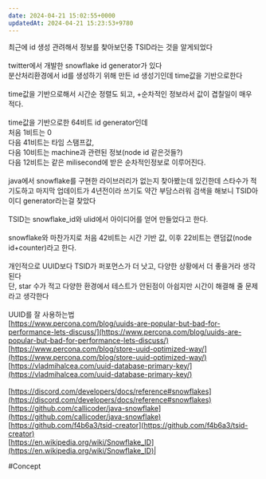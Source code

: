 ```yaml
---
date: 2024-04-21 15:02:55+0000
updatedAt: 2024-04-21 15:23:53+9780
---
```

최근에 id 생성 관려해서 정보를 찾아보던중 TSID라는 것을 알게되었다<br><br>twitter에서 개발한 snowflake id generator가 있다  <br>분산처리환경에서 id를 생성하기 위해 만든 id 생성기인데 time값을 기반으로한다<br><br>time값을 기반으로해서 시간순 정렬도 되고, +순차적인 정보라서 값이 겹칠일이 매우 적다.<br><br>time값을 기반으로한 64비트 id generator인데  <br>처음 1비트는 0  <br>다음 41비트는 타임 스탬프값,  <br>다음 10비트는 machine과 관련된 정보(node id 같은것들?)  <br>다음 12비트는 같은 milisecond에 받은 순차적인정보로 이루어진다.<br><br>java에서 snowflake를 구현한 라이브러리가 없는지 찾아봤는데 있긴한데 스타수가 적기도하고 마지막 업데이트가 4년전이라 쓰기도 약간 부담스러워 검색을 해보니 TSID아이디 generator라는걸 찾았다<br><br>TSID는 snowflake_id와 ulid에서 아이디어를 얻어 만들었다고 한다.<br><br>snowflake와 마찬가지로 처음 42비트는 시간 기반 값, 이후 22비트는 랜덤값(node id+counter)라고 한다.<br><br>개인적으로 UUID보다 TSID가 퍼포먼스가 더 낫고, 다양한 상황에서 더 좋을거라 생각된다  <br>단, star 수가 적고 다양한 환경에서 테스트가 안된점이 아쉽지만 시간이 해결해 줄 문제라고 생각한다<br><br>UUID를 잘 사용하는법  <br>[https://www.percona.com/blog/uuids-are-popular-but-bad-for-performance-lets-discuss/](https://www.percona.com/blog/uuids-are-popular-but-bad-for-performance-lets-discuss/)  <br>[https://www.percona.com/blog/store-uuid-optimized-way/](https://www.percona.com/blog/store-uuid-optimized-way/)  <br>[https://vladmihalcea.com/uuid-database-primary-key/](https://vladmihalcea.com/uuid-database-primary-key/)<br><br>[https://discord.com/developers/docs/reference#snowflakes](https://discord.com/developers/docs/reference#snowflakes)  <br>[https://github.com/callicoder/java-snowflake](https://github.com/callicoder/java-snowflake)  <br>[https://github.com/f4b6a3/tsid-creator](https://github.com/f4b6a3/tsid-creator)  <br>[https://en.wikipedia.org/wiki/Snowflake_ID](https://en.wikipedia.org/wiki/Snowflake_ID)|


#Concept 